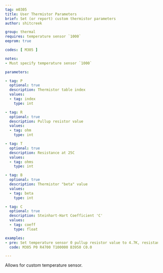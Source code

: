 ```yaml
---
tag: m0305
title: User Thermistor Parameters
brief: Set (or report) custom thermistor parameters
author: shitcreek

group: thermal
requires: temperature sensor `1000`
eeprom: true

codes: [ M305 ]

notes:
- Must specify temperature sensor `1000`

parameters:

- tag: P
  optional: true
  description: Thermistor table index
  values:
  - tag: index
    type: int

- tag: R
  optional: true
  description: Pullup resistor value
  values:
  - tag: ohm
    type: int

- tag: T
  optional: true
  description: Resistance at 25C
  values:
  - tag: ohms
    type: int

- tag: B
  optional: true
  description: Thermistor "beta" value
  values:
  - tag: beta
    type: int

- tag: C
  optional: true
  description: Steinhart-Hart Coefficient 'C'
  values:
  - tag: coeff
    type: float

examples:
- pre: Set temperature sensor 0 pullup resistor value to 4.7K, resistance to 100K, thermistor beta value to 3950, and coefficient to 0
  code: M305 P0 R4700 T100000 B3950 C0.0

---
```


Allows for custom temperature sensor.
